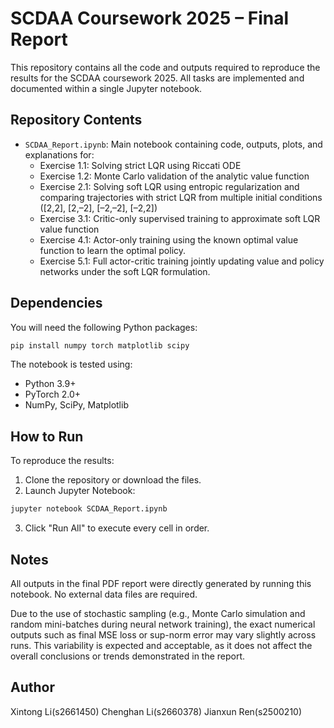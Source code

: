 # SCDAA Coursework 2025 – Final Report

This repository contains all the code and outputs required to reproduce the results for the SCDAA coursework 2025. All tasks are implemented and documented within a single Jupyter notebook.

## Repository Contents

- `SCDAA_Report.ipynb`: Main notebook containing code, outputs, plots, and explanations for:
  - Exercise 1.1: Solving strict LQR using Riccati ODE
  - Exercise 1.2: Monte Carlo validation of the analytic value function
  - Exercise 2.1: Solving soft LQR using entropic regularization and comparing trajectories with strict LQR from multiple initial conditions ([2,2], [2,–2], [–2,–2], [–2,2])
  - Exercise 3.1: Critic-only supervised training to approximate soft LQR value function
  - Exercise 4.1: Actor-only training using the known optimal value function to learn the optimal policy.
  - Exercise 5.1: Full actor-critic training jointly updating value and policy networks under the soft LQR formulation.

## Dependencies

You will need the following Python packages:

```bash
pip install numpy torch matplotlib scipy
```

The notebook is tested using:
- Python 3.9+
- PyTorch 2.0+
- NumPy, SciPy, Matplotlib

## How to Run

To reproduce the results:

1. Clone the repository or download the files.
2. Launch Jupyter Notebook:

```bash
jupyter notebook SCDAA_Report.ipynb
```
3. Click "Run All" to execute every cell in order.


## Notes

All outputs in the final PDF report were directly generated by running this notebook. No external data files are required. 

Due to the use of stochastic sampling (e.g., Monte Carlo simulation and random mini-batches during neural network training), the exact numerical outputs such as final MSE loss or sup-norm error may vary slightly across runs. This variability is expected and acceptable, as it does not affect the overall conclusions or trends demonstrated in the report.

## Author

Xintong Li(s2661450) Chenghan Li(s2660378) Jianxun Ren(s2500210) 
